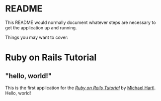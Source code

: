 # README

This README would normally document whatever steps are necessary to get the
application up and running.

Things you may want to cover:

# Ruby on Rails Tutorial

## "hello, world!"

This is the first application for the
[*Ruby on Rails Tutorial*](http://www.railstutorial.org/)
by [Michael Hartl](http://www.michaelhartl.com/). Hello, world!